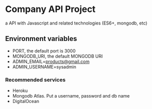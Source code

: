 # Company API Project
a  API with Javascript and related technologies (ES6+, mongodb, etc)

## Environment variables

- PORT, the default port is 3000
- MONGODB_URI, the default MONGODB URI
- ADMIN_EMAIL=products@gmail.com
- ADMIN_USERNAME=sysadmin

### Recommended services

* Heroku
* Mongodb Atlas. Put a username, password and db name
* DigitalOcean

